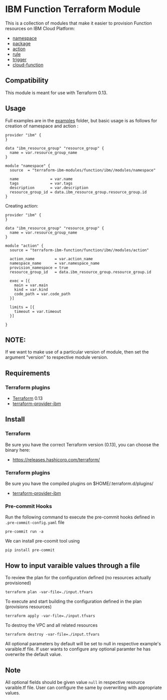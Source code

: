 # IBM Function Terraform Module

This is a collection of modules that make it easier to provision Function resources on IBM Cloud Platform:
* [namespace](modules/namespace)
* [package](modules/package)
* [action](modules/action)
* [rule](modules/rule)
* [trigger](modules/trigger)
* [cloud-function](modules/cloud-function)

## Compatibility

This module is meant for use with Terraform 0.13.

## Usage

Full examples are in the [examples](./examples/) folder, but basic usage is as follows for creation of namespace and action :

```hcl
provider "ibm" {
}

data "ibm_resource_group" "resource_group" {
  name = var.resource_group_name
}

module "namespace" {
  source  = "terraform-ibm-modules/function/ibm//modules/namespace"

  name              = var.name
  tags              = var.tags
  description       = var.description
  resource_group_id = data.ibm_resource_group.resource_group.id
}

```

Creating action:

```hcl
provider "ibm" {
}

data "ibm_resource_group" "resource_group" {
  name = var.resource_group_name
}

module "action" {
  source = "terraform-ibm-function/function/ibm//modules/action"

  action_name         = var.action_name
  namespace_name      = var.namespace_name
  provision_namespace = true
  resource_group_id   = data.ibm_resource_group.resource_group.id

  exec = [{
    main = var.main
    kind = var.kind
    code_path = var.code_path
  }]

  limits = [{
    timeout = var.timeout
  }]

}
```
## NOTE:

If we want to make use of a particular version of module, then set the argument "version" to respective module version.

## Requirements

### Terraform plugins

- [Terraform](https://www.terraform.io/downloads.html) 0.13
- [terraform-provider-ibm](https://github.com/IBM-Cloud/terraform-provider-ibm)

## Install

### Terraform

Be sure you have the correct Terraform version (0.13), you can choose the binary here:
- https://releases.hashicorp.com/terraform/

### Terraform plugins

Be sure you have the compiled plugins on $HOME/.terraform.d/plugins/

- [terraform-provider-ibm](https://github.com/IBM-Cloud/terraform-provider-ibm)

### Pre-commit Hooks

Run the following command to execute the pre-commit hooks defined in `.pre-commit-config.yaml` file

  `pre-commit run -a`

We can install pre-coomit tool using

  `pip install pre-commit`

## How to input varaible values through a file

To review the plan for the configuration defined (no resources actually provisioned)

`terraform plan -var-file=./input.tfvars`

To execute and start building the configuration defined in the plan (provisions resources)

`terraform apply -var-file=./input.tfvars`

To destroy the VPC and all related resources

`terraform destroy -var-file=./input.tfvars`

All optional parameters by default will be set to null in respective example's varaible.tf file. If user wants to configure any optional paramter he has overwrite the default value.

## Note

All optional fields should be given value `null` in respective resource varaible.tf file. User can configure the same by overwriting with appropriate values.